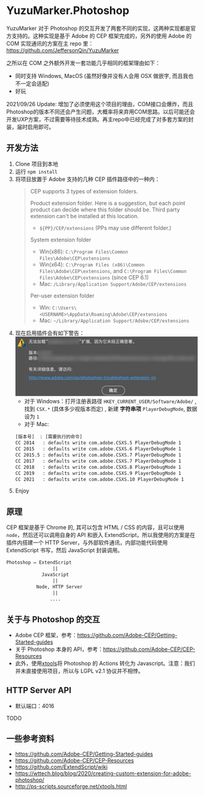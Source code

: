 # YuzuMarker.Photoshop

YuzuMarker 对于 Photoshop 的交互开发了两套不同的实现，这两种实现都是官方支持的。这种实现是基于 Adobe 的 CEP 框架完成的，另外的使用 Adobe 的 COM 实现通讯的方案在主 repo 里：https://github.com/JeffersonQin/YuzuMarker

之所以在 COM 之外额外开发一套功能几乎相同的框架理由如下：

* 同时支持 Windows, MacOS (虽然好像并没有人会用 OSX 做嵌字, 而且我也不一定会适配)
* 好玩

2021/09/26 Update: 增加了必须使用这个项目的理由，COM接口会爆炸，而且Photoshop的版本不同还会产生问题，大概率将来弃用COM思路。以后可能还会开发UXP方案，不过需要等待技术成熟。再主repo中已经完成了对多套方案的封装，届时启用即可。

## 开发方法

1. Clone 项目到本地
2. 运行 `npm install`
3. 将项目放置于 Adobe 支持的几种 CEP 插件路径中的一种内：
   > CEP supports 3 types of extension folders.
   > 
   > Product extension folder. Here is a suggestion, but each point product can decide where this folder should be. Third party extension can't be installed at this location.
   > * `${PP}/CEP/extensions` (PPs may use different folder.)
   > 
   > System extension folder
   > * Win(x86): `C:\Program Files\Common Files\Adobe\CEP\extensions`
   > * Win(x64): `C:\Program Files (x86)\Common Files\Adobe\CEP\extensions`, and `C:\Program Files\Common Files\Adobe\CEP\extensions` (since CEP 6.1)
   > * Mac: `/Library/Application Support/Adobe/CEP/extensions`
   > 
   > Per-user extension folder
   > * Win: `C:\Users\<USERNAME>\AppData\Roaming\Adobe\CEP/extensions`
   > * Mac: `~/Library/Application Support/Adobe/CEP/extensions`
4. 现在启用插件会有如下警告：
   ![](./imgs/signature.png)
   * 对于 Windows：打开注册表路径 `HKEY_CURRENT_USER/Software/Adobe/` , 找到 `CSX.*` (具体多少视版本而定) , 新建 **字符串项** `PlayerDebugMode`, 数据设为 `1`
   * 对于 Mac: 
   ```
   [版本号]  : [需要执行的命令]
   CC 2014   : defaults write com.adobe.CSXS.5 PlayerDebugMode 1
   CC 2015   : defaults write com.adobe.CSXS.6 PlayerDebugMode 1
   CC 2015.5 : defaults write com.adobe.CSXS.7 PlayerDebugMode 1
   CC 2017   : defaults write com.adobe.CSXS.7 PlayerDebugMode 1
   CC 2018   : defaults write com.adobe.CSXS.8 PlayerDebugMode 1
   CC 2019   : defaults write com.adobe.CSXS.9 PlayerDebugMode 1
   CC 2021   : defaults write com.adobe.CSXS.10 PlayerDebugMode 1
   ```
5. Enjoy

## 原理

CEP 框架是基于 Chrome 的, 其可以包含 HTML / CSS 的内容，且可以使用 `node`，然后还可以调用自身的 API 和嵌入 ExtendScript，所以我使用的方案是在插件内搭建一个 HTTP Server，与外部软件通讯，内部功能代码使用 ExtendScript 书写，然后 JavaScript 封装调用。

```
Photoshop ⇔ ExtendScript
                 ||
             JavaScript
                 ||
           Node, HTTP Server
                 ||
                ....
```

## 关于与 Photoshop 的交互

* Adobe CEP 框架，参考：https://github.com/Adobe-CEP/Getting-Started-guides
* 关于 Photoshop 本身的 API，参考：https://github.com/Adobe-CEP/CEP-Resources
* 此外，使用[xtools](http://ps-scripts.sourceforge.net/xtools.html)将 Photoshop 的 Actions 转化为 Javascript。注意：我们并未直接使用项目，所以与 LGPL v2.1 协议并不相悖。

## HTTP Server API

* 默认端口：4016

TODO

## 一些参考资料

* https://github.com/Adobe-CEP/Getting-Started-guides
* https://github.com/Adobe-CEP/CEP-Resources
* https://github.com/ExtendScript/wiki
* https://wttech.blog/blog/2020/creating-custom-extension-for-adobe-photoshop/
* http://ps-scripts.sourceforge.net/xtools.html
